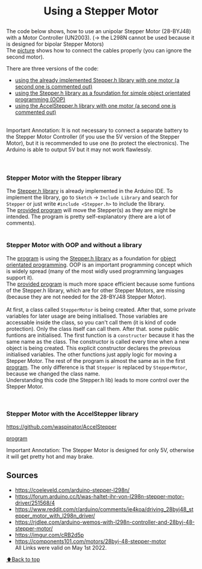 # <p align="center"><b>Using a Stepper Motor</b></p>
The code below shows, how to use an unipolar Stepper Motor (28-BYJ48) with a Motor Controller (UN2003). (-> the L298N cannot be used because it is designed for bipolar Stepper Motors)   
The [picture](../../StepperCircuit.png "Circuit") shows how to connect the cables properly (you can ignore the second motor).  

There are three versions of the code:
* [using the already implemented Stepper.h library with one motor (a second one is commented out)](#Stepper-Motor-with-the-Stepper-library)
* [using the Stepper.h library as a foundation for simple object orientated programming (OOP)](#Stepper-Motor-with-OOP-and-without-a-library)
* [using the AccelStepper.h library with one motor (a second one is commented out)](#Stepper-Motor-with-the-AccelStepper-library)
</br>
Important Annotation: It is not necessary to connect a separate battery to the Stepper Motor Controller (if you use the 5V version of the Stepper Motor), but it is recommended to use one (to protect the electronics). The Arduino is able to output 5V but it may not work flawlessly.
</br>  
</br>
</br>

### <p align="left">Stepper Motor with the Stepper library</p>
The [Stepper.h library](https://github.com/arduino-libraries/Stepper) is already implemented in the Arduino IDE. To implement the library, go to ```Sketch``` -> ```Include Library``` and search for ```Stepper``` or just write ```#include <Stepper.h>``` to include the library.  
The [provided program](../../tree/main/simple-stepper-control) will move the Stepper(s) as they are might be intended. The program is pretty self-explanatory (there are a lot of comments).  
</br>

### <p align="left">Stepper Motor with OOP and without a library</p>
The [program](../../tree/main/simple-stepper-contorl-oop) is using the [Stepper.h library](https://github.com/arduino-libraries/Stepper) as a foundation for [object orientated programming](https://en.wikipedia.org/wiki/Object-oriented_programming). OOP is an important programming concept which is widely spread (many of the most widly used programming languages support it).  
The [provided program](../../tree/main/simple-stepper-contorl-oop) is much more space efficient because some funtions of the Stepper.h library, which are for other Stepper Motors, are missing (because they are not needed for the 28-BYJ48 Stepper Motor).  
</br>
At first, a class called ```StepperMotor``` is being created. After that, some private variables for later usage are being initialised. Those variables are accessable inside the class, so you can't call them (it is kind of code protection). Only the class itself can call them. After that. some public funtions are initialised. The first function is a ```constructer``` because it has the same name as the class. The constructor is called every time when a new object is being created. This explicit constructor declares the previous initialised variables. The other functions just apply logic for moving a Stepper Motor. The rest of the program is almost the same as in the first [program](../../tree/main/simple-stepper-control). The only difference is that ```Stepper``` is replaced by ```StepperMotor```, because we changed the class name.  
Understanding this code (the Stepper.h lib) leads to more control over the Stepper Motor.

</br>

### <p align="left">Stepper Motor with the AccelStepper library</p>

https://github.com/waspinator/AccelStepper

[program](../../tree/main/stepper-motor)

Important Annotation: The Stepper Motor is designed for only 5V, otherwise it will get pretty hot and may brake. 

## Sources
* https://coeleveld.com/arduino-stepper-l298n/
* https://forum.arduino.cc/t/was-haltet-ihr-von-l298n-stepper-motor-driver/251568/4
* https://www.reddit.com/r/arduino/comments/ie4koa/driving_28byj48_stepper_motor_with_l298n_driver/
* https://rjdlee.com/arduino-wemos-with-l298n-controller-and-28byj-48-stepper-motor/
* https://imgur.com/cRB2d5p
* https://components101.com/motors/28byj-48-stepper-motor  
All Links were valid on May 1st 2022.

[:arrow_up:Back to top](#Using-a-stepper-motor)
